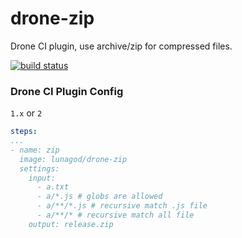 # drone-zip
Drone CI  plugin, use archive/zip for compressed files.

<a href="https://github.com/LunaGod/drone-zip/actions/workflows/release.yml">
  <img src="https://github.com/LunaGod/drone-zip/actions/workflows/release.yml/badge.svg?tags=latest" alt="build status">
</a>

### Drone CI Plugin Config

`1.x` or `2`
```yaml
steps:
...
- name: zip
  image: lunagod/drone-zip
  settings:
    input: 
      - a.txt
      - a/*.js # globs are allowed
      - a/**/*.js # recursive match .js file
      - a/**/* # recursive match all file
    output: release.zip
```
